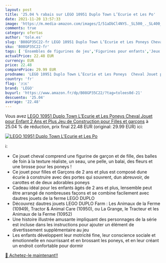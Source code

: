```yaml
---
layout: post
title: '25.04 % rabais sur LEGO 10951 Duplo Town L’Ecurie et Les Po'
date: 2021-11-20 13:57:33
image: 'https://m.media-amazon.com/images/I/51aDbCl4NYS._SL500_._SL400_.jpg'
comments: true
category: ofertas
author: 'tole.es'
slug: 'B08GP35C22-fr LEGO 10951 Duplo Town L’Ecurie et Les Poneys Cheval Jouet...'
sku: 'B08GP35C22-fr'
tags: [ 'Ensembles de figurines de jeu','Figurines pour enfants','Jeux de construction','Jeux et Jouets','Jeux et jouets','lego', ]
actualPrice: 22.48 EUR
currency: EUR
price: 22.48
comparePrice: 29.99 EUR
prodname: 'LEGO 10951 Duplo Town L’Ecurie et Les Poneys  Cheval Jouet pour Enfant 2 Ans et Plus  Jeu de Construction pour Filles et garçons'
country: 'fr'
flag: '🇫🇷'
brand: 'LEGO'
buyurl: 'https://www.amazon.fr/dp/B08GP35C22/?tag=tolees0d-21'
descuento: '25.04'
average: '22.48'
---
```


Vous avez [LEGO 10951 Duplo Town L’Ecurie et Les Poneys  Cheval Jouet pour Enfant 2 Ans et Plus  Jeu de Construction pour Filles et garçons](https://www.amazon.fr/dp/B08GP35C22/?tag=tolees0d-21)  à  25.04 % de réduction, prix final  22.48 EUR (original: 29.99 EUR) ici:

[![LEGO 10951 Duplo Town L’Ecurie et Les Po](https://m.media-amazon.com/images/I/51aDbCl4NYS._SL500_._SL400_.jpg)](https://www.amazon.fr/dp/B08GP35C22/?tag=tolees0d-21)

ℹ️:

- Ce jouet cheval comprend une figurine de garçon et de fille, des balles de foin à la texture réaliste, un seau, une pelle, un balai, des fleurs et une brosse pour les poneys !
- Ce jouet pour filles et Garçons de 2 ans et plus est composé dune écurie à construire avec des portes qui souvrent, dun abreuvoir, de carottes et de deux adorables poneys
- Cadeau idéal pour les enfants âgés de 2 ans et plus, lensemble peut être arrangé de nombreuses façons et se combine facilement avec dautres jouets de la ferme LEGO DUPLO
- Découvrez dautres jouets LEGO DUPLO Farm : Les Animaux de la Ferme (10949), Tractor & Animal Care (10950), ou La Grange, le Tracteur et les Animaux de la Ferme (10952)
- Une histoire illustrée amusante impliquant des personnages de la série est incluse dans les instructions pour ajouter un élément de divertissement supplémentaire au jeu
- Les enfants développent leur motricité fine, leur conscience sociale et émotionnelle en nourrissant et en brossant les poneys, et en leur créant un endroit confortable pour dormir

[🛒 Achetez-le maintenant!!](https://www.amazon.fr/dp/B08GP35C22/?tag=tolees0d-21)

